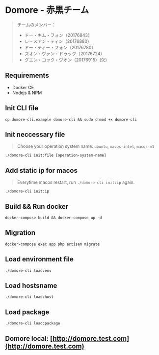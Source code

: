 # Domore - 赤黒チーム
> チームのメンバー：
> - ドー・キム・フォン（20176843）
> - レ・スアン・ティン（20176880）
> - ドー・ティー・フォン（20176780）
> - ズオン・ヴァン・ドゥック（20176724）
> - グエン・コック・ヴオン（20176915）(欠)
## Requirements
- Docker CE
- Nodejs & NPM
## Init CLI file
```
cp domore-cli.example domore-cli && sudo chmod +x domore-cli
```
## Init neccessary file
> Choose your operation system name: `ubuntu`, `macos-intel`, `macos-m1`
```
./domore-cli init:file [operation-system-name]
```
## Add static ip for macos
> Everytime macos restart, run `./domore-cli init:ip` again.
```
./domore-cli init:ip
```
## Build && Run docker
```
docker-compose build && docker-compose up -d
```
## Migration
```
docker-compose exec app php artisan migrate
```
## Load environment file
```
./domore-cli load:env
```
## Load hostsname
```
./domore-cli load:host
```
## Load package
```
./domore-cli load:package
```
## Domore local: [http://domore.test.com](http://domore.test.com)
